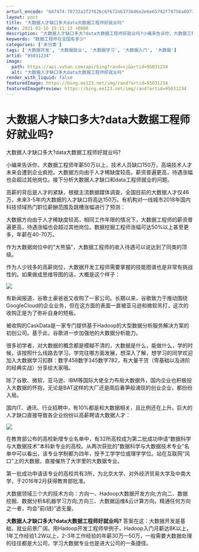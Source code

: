 ```yaml
---
arturl_encode: "687474:70733a2f2f626c6f672e6373646e2e6e65742f79756a697379:2f61727469636c652f64657461696c732f3935303331323334"
layout: post
title: "大数据人才缺口多大data大数据工程师好就业吗"
date: 2021-03-16 15:11:13 +0800
description: "大数据人才缺口多大?data大数据工程师好就业吗?小编来告诉你，大数据工程师年薪50万以上，技术人员"
keywords: "数据工程师在全国有多少"
categories: ['未分类']
tags: ['大数据开发', '大数据就业', '大数据学习', '大数据入门', '大数据']
artid: "95031234"
image:
  path: https://api.vvhan.com/api/bing?rand=sj&artid=95031234
  alt: "大数据人才缺口多大data大数据工程师好就业吗"
render_with_liquid: false
featuredImage: https://bing.ee123.net/img/rand?artid=95031234
featuredImagePreview: https://bing.ee123.net/img/rand?artid=95031234
---
```


# 大数据人才缺口多大?data大数据工程师好就业吗?

大数据人才缺口多大?data大数据工程师好就业吗?

小编来告诉你，大数据工程师年薪50万以上，技术人员缺口150万，高端技术人才未来会遭到企业疯抢。大数据方向由于人才稀缺度较高，薪资普遍更高，待遇涨幅也会超过其他岗位。接下分析大数据人才缺口和data工程师就业的问题。

高薪的背后是人才的紧缺，根据主流数据媒体调查，全国目前的大数据人才仅46万，未来3-5年内大数据的人才缺口将高达150万。有机构对一线城市2018年国内科技领域热门职位薪酬范围及跳槽涨幅进行了预测：

大数据方向由于人才稀缺度较高，相同工作年限的情况下，大数据工程师的薪资普遍更高，待遇涨幅也会超过其他岗位。数据挖掘工程师涨幅可达50%以上甚至更多，年薪在40-70万。

作为大数据岗位中的“大熊猫”，大数据工程师的收入待遇可以说达到了同类的顶级。

作为人少钱多的高薪岗位，大数据开发工程师需要掌握的技能图谱也是非常有挑战性的。如果做成思维导图的话，大概是这个样子：

![](https://i-blog.csdnimg.cn/blog_migrate/574ac61f36746460d97d92ee09fed891.webp?x-image-process=image/format,png)

有新闻报道，谷歌土豪爸爸又收购了一家公司。长期以来，谷歌致力于推动围绕GoogleCloud的企业业务，但在这方面的表面一直被亚马逊和微软吊打，这次的收购正是为了弥补自身的短板。

被收购的CaskData是一家专门提供基于Hadoop的大型数据分析服务解决方案的初创公司。基于此，谷歌进一步加强他的大数据分析能力。

很多初学者，对大数据的概念都是模糊不清的，大数据是什么，能做什么，学的时候，该按照什么线路去学习，学完往哪方面发展，想深入了解，想学习的同学欢迎加入大数据学习扣群：数字458数字345数字782，有大量干货（零基础以及进阶的经典实战）分享给大家哦。

除了谷歌、微软、亚马逊、IBM等国际大佬全力布局大数据外，国内企业也积极投入大数据的怀抱，无论是BAT这样的大厂还是雨后春笋般涌现的创业企业，都纷纷入局。

国内IT、通讯、行业招聘中，有10%都是和大数据相关，且比例还在上升。巨大的人才缺口直接导致各企业纷纷以高薪聘请大数据人才：

![](https://i-blog.csdnimg.cn/blog_migrate/ee95f1fbfdd331bc491fec4da593bb95.webp?x-image-process=image/format,png)

在教育部公布的高校新增专业名单中，有32所高校成为第二批成功申请“数据科学与大数据技术”本科新专业的高校。从两次获批的”数据科学与大数据技术专业”名单中可以看出，该专业学制都为四年，授予工学学位或理学学位。站在互联网“风口”上的大数据，直接催热了大学里的大数据专业。

第一批成功申请该专业的高校共有3所，为北京大学、对外经济贸易大学及中南大学，于2016年2月获得教育部批准。

大数据领域三个大的技术方向：方向一、Hadoop大数据开发方向;方向二、数据挖掘、数据分析&机器学习方向;方向三、大数据运维&云计算方向。精通任何方向之一者，均会“前(钱)”途无量。

**大数据人才缺口多大?data大数据工程师好就业吗?**
答案在这：大数据开发是基础，就业前景广阔。用Hadoop开发工程师举例子，Hadoop入门月薪达8K以上，1年工作经验1.2W以上，2-3年工作经验的年薪30万—50万，一般需要大数据处理的往往都是大公司，学习大数据专业也是进大公司的一条捷径。